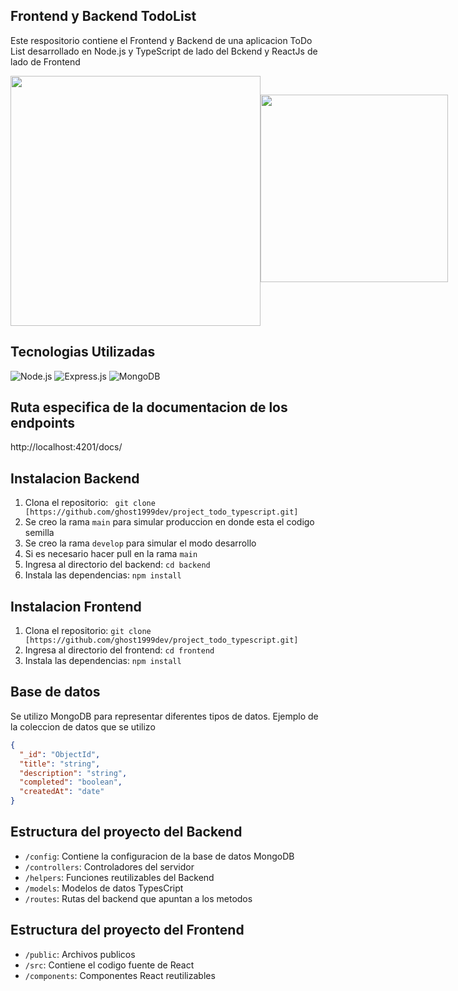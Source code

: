 ## Frontend y Backend TodoList
Este respositorio contiene el Frontend y Backend de una aplicacion ToDo List desarrollado en Node.js y TypeScript de lado del Bckend y ReactJs de lado de Frontend

<div style="display: flex; justify-content: space-around">
  <img src="https://upload.wikimedia.org/wikipedia/commons/d/d9/Node.js_logo.svg" width="400" height="400">
  <img src="https://upload.wikimedia.org/wikipedia/commons/a/a7/React-icon.svg" width="300" height="300" style="margin-top: 30px;">
</div>


## Tecnologias Utilizadas
 ![Node.js](https://img.shields.io/badge/Node.js-10.x%20%7C%2012.x%20%7C%2014.x%20%7C%2016.x-43853D.svg) 
 ![Express.js](https://img.shields.io/badge/Express.js-4.x-000000.svg) 
 ![MongoDB](https://img.shields.io/badge/MongoDB-4.x-47A248.svg)

 ## Ruta especifica de la documentacion de los endpoints
 http://localhost:4201/docs/

## Instalacion Backend
1. Clona el repositorio: ` git clone [https://github.com/ghost1999dev/project_todo_typescript.git]`
2. Se creo la rama `main` para simular produccion en donde esta el codigo semilla
3. Se creo la rama `develop` para simular el modo desarrollo
4. Si es necesario hacer pull en la rama `main`
5. Ingresa al directorio del backend: `cd backend`
6. Instala las dependencias: `npm install`

## Instalacion Frontend
1. Clona el repositorio: `git clone [https://github.com/ghost1999dev/project_todo_typescript.git]`
2. Ingresa al directorio del frontend: `cd frontend`
3. Instala las dependencias: `npm install`

## Base de datos
Se utilizo MongoDB para representar diferentes tipos de datos. Ejemplo de la coleccion de datos que se utilizo

```json
{
  "_id": "ObjectId",
  "title": "string",
  "description": "string",
  "completed": "boolean",
  "createdAt": "date"
}
````

## Estructura del proyecto del Backend

- `/config`: Contiene la configuracion de la base de datos MongoDB
- `/controllers`: Controladores del servidor
- `/helpers`: Funciones reutilizables del Backend
- `/models`: Modelos de datos TypesCript
- `/routes`: Rutas del backend que apuntan a los metodos

## Estructura del proyecto del Frontend

- `/public`: Archivos publicos
- `/src`: Contiene el codigo fuente de React
- `/components`: Componentes React reutilizables


